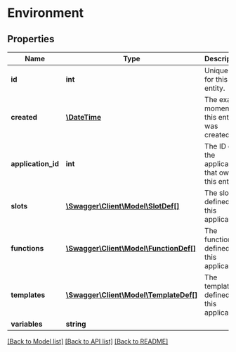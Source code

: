 # Environment

## Properties
Name | Type | Description | Notes
------------ | ------------- | ------------- | -------------
**id** | **int** | Unique ID for this entity. | 
**created** | [**\DateTime**](\DateTime.md) | The exact moment this entity was created. | 
**application_id** | **int** | The ID of the application that owns this entity. | 
**slots** | [**\Swagger\Client\Model\SlotDef[]**](SlotDef.md) | The slots defined for this application. | 
**functions** | [**\Swagger\Client\Model\FunctionDef[]**](FunctionDef.md) | The functions defined for this application. | 
**templates** | [**\Swagger\Client\Model\TemplateDef[]**](TemplateDef.md) | The templates defined for this application. | 
**variables** | **string** |  | 

[[Back to Model list]](../README.md#documentation-for-models) [[Back to API list]](../README.md#documentation-for-api-endpoints) [[Back to README]](../README.md)


